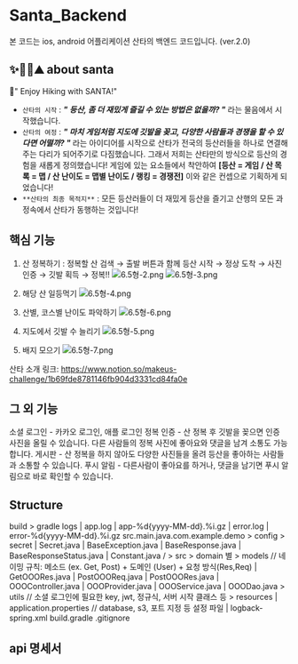 # Santa_Backend
본 코드는 ios, android 어플리케이션 산타의 백엔드 코드입니다. (ver.2.0)

## ✨🎅🏻⛰ about santa

🤟" Enjoy Hiking with SANTA!"
- `산타의 시작`  : ***" 등산, 좀 더 재밌게 즐길 수 있는 방법은 없을까? "*** 라는 물음에서 시작했습니다.
- `산타의 여정` : ***" 마치 게임처럼 지도에 깃발을 꽂고, 다양한 사람들과 경쟁을 할 수 있다면 어떨까? "*** 라는 아이디어를 시작으로 산타가 전국의 등산러들을 하나로 연결해주는 다리가 되어주기로 다짐했습니다.
그래서 저희는 산타만의 방식으로 등산의 경험을 새롭게 정의했습니다! 게임에 있는 요소들에서 착안하여 **[등산 = 게임 / 산 목록 = 맵 / 산 난이도 = 맵별 난이도 / 랭킹 = 경쟁전]** 이와 같은 컨셉으로 기획하게 되었습니다!
- `**산타의 최종 목적지**` : 모든 등산러들이 더 재밌게 등산을 즐기고 산행의 모든 과정속에서 산타가 동행하는 것입니다!

## 핵심 기능
1. 산 정복하기
: 정복할 산 검색 → 출발 버튼과 함께 등산 시작 → 정상 도착 → 사진 인증 → 깃발 획득 → 정복!!
![6.5형-2.png](https://s3-us-west-2.amazonaws.com/secure.notion-static.com/7f5cb48a-b0c2-4caa-a1e5-93eecfc5a459/6.5형-2.png)
![6.5형-3.png](https://s3-us-west-2.amazonaws.com/secure.notion-static.com/886e2b14-9c32-457b-9ed3-0c319afd9681/6.5형-3.png)

2. 해당 산 일등먹기
![6.5형-4.png](https://s3-us-west-2.amazonaws.com/secure.notion-static.com/dee93c1e-a726-472a-b2d9-a64ade2ed7a5/6.5형-4.png)

3. 산별, 코스별 난이도 파악하기
![6.5형-6.png](https://s3-us-west-2.amazonaws.com/secure.notion-static.com/62cdbda3-ac7d-4a3d-94b4-2a4b43d1f529/6.5형-6.png)

4. 지도에서 깃발 수 늘리기
![6.5형-5.png](https://s3-us-west-2.amazonaws.com/secure.notion-static.com/6e7b9f6c-061e-4cf0-bb02-66b2e58d1c87/6.5형-5.png)

5. 배지 모으기
![6.5형-7.png](https://s3-us-west-2.amazonaws.com/secure.notion-static.com/20b74edf-68e3-463e-a560-02e3bcc79f73/6.5형-7.png)

산타 소개 링크: 
https://www.notion.so/makeus-challenge/1b69fde8781146fb904d3331cd84fa0e

## 그 외 기능
소셜 로그인 - 카카오 로그인, 애플 로그인
정복 인증 - 산 정복 후 깃발을 꽂으면 인증 사진을 올릴 수 있습니다. 다른 사람들의 정복 사진에 좋아요와 댓글을 남겨 소통도 가능합니다. 
게시판 - 산 정복을 하지 않아도 다양한 사진들을 올려 등산을 좋아하는 사람들과 소통할 수 있습니다. 
푸시 알림 - 다른사람이 좋아요를 하거나, 댓글을 남기면 푸시 알림으로 바로 확인할 수 있습니다. 


## Structure 
build
    > gradle
logs
    | app.log 
    | app-%d{yyyy-MM-dd}.%i.gz
    | error.log 
    | error-%d{yyyy-MM-dd}.%i.gz
src.main.java.com.example.demo
    > config
        > secret
            | Secret.java 
        | BaseException.java 
        | BaseResponse.java 
        | BaseResponseStatus.java 
        | Constant.java /
    > src
        > domain 별
            > models // 네이밍 규칙: 메소드 (ex. Get, Post) + 도메인 (User) + 요청 방식(Res,Req)
                | GetOOORes.java
                | PostOOOReq.java
                | PostOOORes.java
            | OOOController.java
            | OOOProvider.java
            | OOOService.java
            | OOODao.java
    > utils // 소셜 로그인에 필요한 key, jwt, 정규식, 서버 시작 클래스 등
    > resources
        | application.properties // database, s3, 포트 지정 등 설정 파일 
        | logback-spring.xml
    build.gradle 
    .gitignore

## api 명세서
